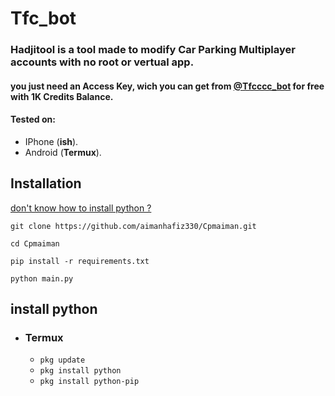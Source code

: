 # Tfc_bot

<h3>Hadjitool is a tool made to modify Car Parking Multiplayer accounts with no root or vertual app.</h3>
<h4>you just need an Access Key, wich you can get from <a href="https://t.me/@Tfcccc_bott">@Tfcccc_bot</a> for free with 1K Credits Balance.</h4>


#### Tested on:
- IPhone (**ish**).
- Android (**Termux**).
  
## Installation
[don't know how to install python ?](#install-python)
```
git clone https://github.com/aimanhafiz330/Cpmaiman.git
```
```
cd Cpmaiman
```
```
pip install -r requirements.txt
```
```
python main.py
```

## install python

- ### Termux
    - `pkg update`
    - `pkg install python`
    - `pkg install python-pip`
